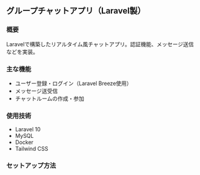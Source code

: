 ## グループチャットアプリ（Laravel製）

### 概要
Laravelで構築したリアルタイム風チャットアプリ。認証機能、メッセージ送信などを実装。

### 主な機能
- ユーザー登録・ログイン（Laravel Breeze使用）
- メッセージ送受信
- チャットルームの作成・参加

### 使用技術
- Laravel 10
- MySQL
- Docker
- Tailwind CSS

### セットアップ方法
